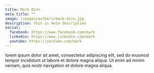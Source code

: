 ```yaml
---
title: Mark Dinn
meta_title: ""
image: /images/authors/mark-dinn.jpg
description: this is meta description
social:
  facebook: https://www.facebook.com/mark
  linkedin: https://www.linkedin.com/mark
  youtube: https://youtube.com/mark
---
```


lorem ipsum dolor sit amet, consectetur adipiscing elit, sed do eiusmod tempor incididunt ut labore et dolore magna aliqua. Ut enim ad minim veniam, quis nostr navigation et dolore magna aliqua.
